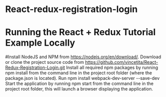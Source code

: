 # React-redux-registration-login

# Running the React + Redux Tutorial Example Locally
#Install NodeJS and NPM from https://nodejs.org/en/download/.
Download or clone the project source code from https://github.com/vincetita/React-Redux-Registration-Login.git
Install all required npm packages by running npm install from the command line in the project root folder (where the package.json is located). 
Run npm install webpack-dev-server --save-dev
Start the application by running npm start from the command line in the project root folder, this will launch a browser displaying the application.
